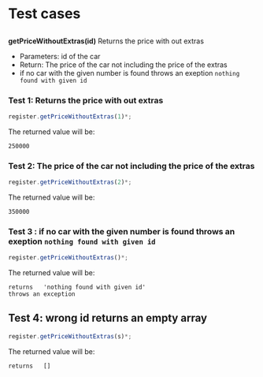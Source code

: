 # Test cases

##

**getPriceWithoutExtras(id)**
Returns the price with out extras

- Parameters: id of the car
- Return: The price of the car not including the price of the extras
- if no car with the given number is found throws an exeption `nothing found with given id`

### Test 1: Returns the price with out extras

```js
register.getPriceWithoutExtras(1)*;
```

The returned value will be:

```
250000
```

### Test 2: The price of the car not including the price of the extras

```js
register.getPriceWithoutExtras(2)*;
```

The returned value will be:

```
350000
```

### Test 3 : if no car with the given number is found throws an exeption `nothing found with given id`

```js
register.getPriceWithoutExtras()*;
```

The returned value will be:

```
returns   'nothing found with given id'
throws an exception
```

## Test 4: wrong id returns an empty array

```js
register.getPriceWithoutExtras(s)*;
```

The returned value will be:

```
returns   []
```
